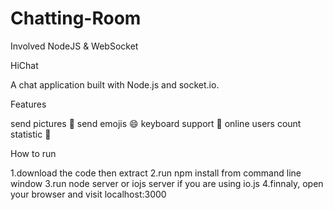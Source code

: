 # Chatting-Room
Involved NodeJS &amp; WebSocket


HiChat

A chat application built with Node.js and socket.io.


Features

send pictures :sunrise:
send emojis :smile:
keyboard support :musical_keyboard:
online users count statistic :ghost:

How to run

1.download the code then extract
2.run npm install from command line window
3.run node server or iojs server if you are using io.js
4.finnaly, open your browser and visit localhost:3000
